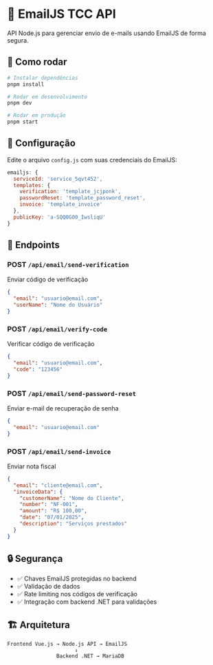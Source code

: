 # 📧 EmailJS TCC API

API Node.js para gerenciar envio de e-mails usando EmailJS de forma segura.

## 🚀 Como rodar

```bash
# Instalar dependências
pnpm install

# Rodar em desenvolvimento
pnpm dev

# Rodar em produção
pnpm start
```

## 🔧 Configuração

Edite o arquivo `config.js` com suas credenciais do EmailJS:

```javascript
emailjs: {
  serviceId: 'service_5qvt452',
  templates: {
    verification: 'template_jcjponk',
    passwordReset: 'template_password_reset',
    invoice: 'template_invoice'
  },
  publicKey: 'a-SQQ0G00_IwsliqU'
}
```

## 📡 Endpoints

### POST `/api/email/send-verification`
Enviar código de verificação

```json
{
  "email": "usuario@email.com",
  "userName": "Nome do Usuário"
}
```

### POST `/api/email/verify-code`
Verificar código de verificação

```json
{
  "email": "usuario@email.com",
  "code": "123456"
}
```

### POST `/api/email/send-password-reset`
Enviar e-mail de recuperação de senha

```json
{
  "email": "usuario@email.com"
}
```

### POST `/api/email/send-invoice`
Enviar nota fiscal

```json
{
  "email": "cliente@email.com",
  "invoiceData": {
    "customerName": "Nome do Cliente",
    "number": "NF-001",
    "amount": "R$ 100,00",
    "date": "07/01/2025",
    "description": "Serviços prestados"
  }
}
```

## 🔒 Segurança

- ✅ Chaves EmailJS protegidas no backend
- ✅ Validação de dados
- ✅ Rate limiting nos códigos de verificação
- ✅ Integração com backend .NET para validações

## 🏗️ Arquitetura

```
Frontend Vue.js → Node.js API → EmailJS
                      ↓
                Backend .NET → MariaDB
```

